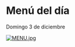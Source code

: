 # Menú del día
Domingo 3 de diciembre

[![MENU.jpg](https://i.postimg.cc/pLj3LGVr/MENU.jpg)](https://postimg.cc/sMVTnJhC)
